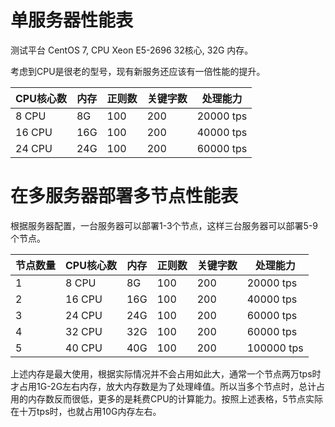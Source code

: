 

# 单服务器性能表

测试平台 CentOS 7, CPU Xeon E5-2696 32核心, 32G 内存。

考虑到CPU是很老的型号，现有新服务还应该有一倍性能的提升。

|  CPU核心数  |  内存  |  正则数  |  关键字数  |  处理能力  |
|  ----  | ----     | ----  | ----  | ----  |
| 8  CPU  | 8G | 100 | 200 | 20000 tps |
| 16 CPU  | 16G | 100 | 200 | 40000 tps |
| 24 CPU  | 24G | 100 | 200 | 60000 tps |



# 在多服务器部署多节点性能表

根据服务器配置，一台服务器可以部署1-3个节点，这样三台服务器可以部署5-9个节点。

| 节点数量  |  CPU核心数  |  内存  |  正则数  |  关键字数  |  处理能力  |
|  ----  | ----     | ----  | ----  | ----  | ----  |
| 1 |  8 CPU  | 8G | 100 | 200 | 20000 tps |
| 2 | 16 CPU  | 16G | 100 | 200 | 40000 tps |
| 3 | 24 CPU  | 24G | 100 | 200 | 60000 tps |
| 4 | 32 CPU  | 32G | 100 | 200 | 60000 tps |
| 5 | 40 CPU  | 40G | 100 | 200 | 100000 tps |

上述内存是最大使用，根据实际情况并不会占用如此大，通常一个节点两万tps时才占用1G-2G左右内存，放大内存数是为了处理峰值。所以当多个节点时，总计占用的内存数反而很低，更多的是耗费CPU的计算能力。按照上述表格，5节点实际在十万tps时，也就占用10G内存左右。
